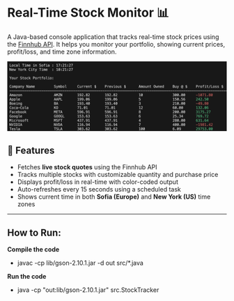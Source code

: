 # Real-Time Stock Monitor 📊

A Java-based console application that tracks real-time stock prices using the [Finnhub API](https://finnhub.io/). It helps you monitor your portfolio, showing current prices, profit/loss, and time zone information.

![Live Stock Price](Live_Stock_Price.png)

## 🔧 Features

- Fetches **live stock quotes** using the Finnhub API
- Tracks multiple stocks with customizable quantity and purchase price
- Displays profit/loss in real-time with color-coded output
- Auto-refreshes every 15 seconds using a scheduled task
- Shows current time in both **Sofia (Europe)** and **New York (US)** time zones

---

## How to Run:

**Compile the code**
- javac -cp lib/gson-2.10.1.jar -d out src/*.java

**Run the code**
- java -cp "out:lib/gson-2.10.1.jar" src.StockTracker